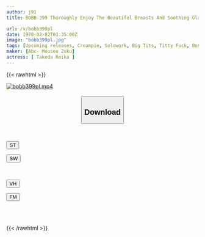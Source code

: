 ```yaml
---
author: j91
title: BOBB-399 Thoroughly Enjoy The Beautiful Breasts And Soothing Glamorous I Cup Breasts In BoinBB Style! Boin “Reika Takeda” Box

url: /v/bobb399pl
date: 1970-02-02T01:35:00Z
image: "bobb399pl.jpg"
tags: [Upcoming releases, Creampie, Solowork, Big Tits, Titty Fuck, Busty Fetish, Mature Woman	]
maker: [Abc- Mousou Zoku]
actress: [ Takeda Reika ]
---
```



{{< rawhtml >}}

<div class="video" data-videoid="pending_link.html">
    <a href="javascript:;">
        <img src="/v/bobb399pl/bobb399pl.jpg" width="WIDTH" height="HEIGHT" alt="bobb399pl.mp4" loading="lazy">
    </a>
</div>

<script type="text/javascript" src="https://j91.asia/asset/on-demand-pend.js"></script>

<br>
  <link rel="stylesheet" href="https://j91.asia/asset/bs5.css">
  
  <center>
  <button class="btn btn-primary" type="button" data-bs-toggle="collapse" data-bs-target=".multi-collapse" aria-expanded="false" aria-controls="multiCollapseExample1 multiCollapseExample2"><h2>Download</h2></button></center>
</p>
<div class="row">
  <div class="col">
    <div class="collapse multi-collapse" id="multiCollapseExample1">
      <div class="card card-body">
	      	      <br>
<div class="buttons">  
<p><a href="https://j91.asia/pending_link.html" target="_blank"><button class="btn-hover color-3"><i class="fa fa-download"></i> ST</button></a></p>
<p><a href="https://j91.asia/pending_link.html" target="_blank"><button class="btn-hover color-2"><i class="fa fa-download"></i> SW</button></a></p></div>
    </div>
  </div>
</div>
  <div class="col">
    <div class="collapse multi-collapse" id="multiCollapseExample2">
      <div class="card card-body">
	      <br>
<div class="buttons">
<p><a href="https://j91.asia/pending_link.html" target="_blank"><button class="btn-hover color-9"><i class="fa fa-download"></i> VH</button></a></p>
<p><a href="https://j91.asia/pending_link.html" target="_blank"><button class="btn-hover color-8"><i class="fa fa-download"></i> FM</button></a></p></div>
<br><br>
      </div>
    </div>
  </div>
</div>

{{< /rawhtml >}}